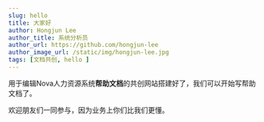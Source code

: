 ```yaml
---
slug: hello
title: 大家好
author: Hongjun Lee
author_title: 系统分析员
author_url: https://github.com/hongjun-lee
author_image_url: /static/img/hongjun-lee.jpg
tags: [文档共创, hello ]
---
```

用于编辑Nova人力资源系统**帮助文档**的共创网站搭建好了，我们可以开始写帮助文档了。

欢迎朋友们一同参与，因为业务上你们比我们更懂。